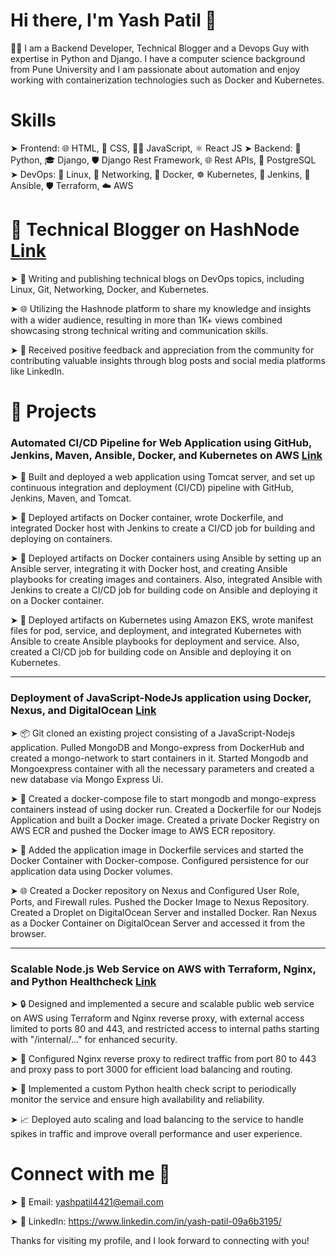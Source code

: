 # Hi there, I'm Yash Patil 👋

🧑‍💻 I am a Backend Developer, Technical Blogger and a Devops Guy with expertise in Python and Django. I have a computer science background from Pune University and I am passionate about automation and enjoy working with containerization technologies such as Docker and Kubernetes.

# Skills
➤ Frontend: 🌐 HTML, 🎨 CSS, 🧑‍💻 JavaScript, ⚛️ React JS
➤ Backend: 🐍 Python, 🎓 Django, 🛡️ Django Rest Framework, 🌐 Rest APIs, 🐘 PostgreSQL
➤ DevOps: 🐧 Linux, 🔌 Networking, 🐳 Docker, ☸️ Kubernetes, 🚦 Jenkins, 🔧 Ansible, 🛡️ Terraform, ☁️ AWS

# 📝 Technical Blogger on HashNode [Link](https://yashpatil.hashnode.dev/)

➤ 📝 Writing and publishing technical blogs on DevOps topics, including Linux, Git, Networking, Docker, and Kubernetes.

➤ 🌐 Utilizing the Hashnode platform to share my knowledge and insights with a wider audience, resulting in more than 1K+ views combined showcasing strong technical writing and communication skills.

➤ 🙌 Received positive feedback and appreciation from the community for contributing valuable insights through blog posts and social media platforms like LinkedIn.

# 🚀 Projects
### Automated CI/CD Pipeline for Web Application using GitHub, Jenkins, Maven, Ansible, Docker, and Kubernetes on AWS [Link](https://github.com/yash-s-patil/CI-CD-with-Jenkins-Ansible-Docker-Kubernetes-on-AWS)

➤ 🚀 Built and deployed a web application using Tomcat server, and set up continuous integration and deployment (CI/CD) pipeline with GitHub, Jenkins, Maven, and Tomcat.

➤ 🐳 Deployed artifacts on Docker container, wrote Dockerfile, and integrated Docker host with Jenkins to create a CI/CD job for building and deploying on containers.

➤ 🔧 Deployed artifacts on Docker containers using Ansible by setting up an Ansible server, integrating it with Docker host, and creating Ansible playbooks for creating images and containers. Also, integrated Ansible with Jenkins to create a CI/CD job for building code on Ansible and deploying it on a Docker container.

➤ 🎯 Deployed artifacts on Kubernetes using Amazon EKS, wrote manifest files for pod, service, and deployment, and integrated Kubernetes with Ansible to create Ansible playbooks for deployment and service. Also, created a CI/CD job for building code on Ansible and deploying it on Kubernetes.

<hr>

### Deployment of JavaScript-NodeJs application using Docker, Nexus, and DigitalOcean [Link](https://github.com/yash-s-patil/Deployment-of-JavaScript-NodeJs-application)

➤ 📦 Git cloned an existing project consisting of a JavaScript-Nodejs application. Pulled MongoDB and Mongo-express from DockerHub and created a mongo-network to start containers in it. Started Mongodb and Mongoexpress container with all the necessary parameters and created a new database via Mongo Express Ui.

➤ 🐳 Created a docker-compose file to start mongodb and mongo-express containers instead of using docker run. Created a Dockerfile for our Nodejs Application and built a Docker image. Created a private Docker Registry on AWS ECR and pushed the Docker image to AWS ECR repository.

➤ 🚀 Added the application image in Dockerfile services and started the Docker Container with Docker-compose. Configured persistence for our application data using Docker volumes.

➤ 🌐 Created a Docker repository on Nexus and Configured User Role, Ports, and Firewall rules. Pushed the Docker Image to Nexus Repository. Created a Droplet on DigitalOcean Server and installed Docker. Ran Nexus as a Docker Container on DigitalOcean Server and accessed it from the browser.

<hr>

### Scalable Node.js Web Service on AWS with Terraform, Nginx, and Python Healthcheck [Link](https://github.com/yash-s-patil/Devops-Assignment)

➤ 🔒 Designed and implemented a secure and scalable public web service on AWS using Terraform and Nginx reverse proxy, with external access limited to ports 80 and 443, and restricted access to internal paths starting with "/internal/..." for enhanced security. 

➤ 🔀 Configured Nginx reverse proxy to redirect traffic from port 80 to 443 and proxy pass to port 3000 for efficient load balancing and routing. 

➤ 🐍 Implemented a custom Python health check script to periodically monitor the service and ensure high availability and reliability.

➤ 📈 Deployed auto scaling and load balancing to the service to handle spikes in traffic and improve overall performance and user experience.      

# Connect with me 🤝
➤ 📧 Email: yashpatil4421@email.com

➤ 💼 LinkedIn: https://www.linkedin.com/in/yash-patil-09a6b3195/

Thanks for visiting my profile, and I look forward to connecting with you!





















